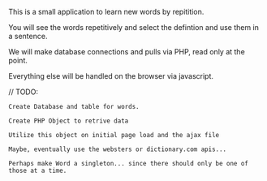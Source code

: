 This is a small application to learn new words
 by repitition.

You will see the words repetitively and select 
the defintion and use them in a sentence.

We will make database connections and pulls via 
PHP, read only at the point.

Everything else will be handled on the browser
 via javascript.

//  TODO:

	Create Database and table for words.

	Create PHP Object to retrive data

	Utilize this object on initial page load and the ajax file

	Maybe, eventually use the websters or dictionary.com apis...

	Perhaps make Word a singleton... since there should only be one of those at a time.